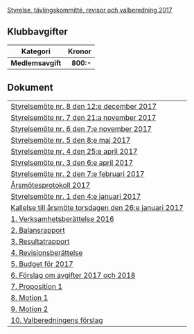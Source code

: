 [Styrelse, tävlingskommitté, revisor och valberedning 2017](HTM/seniorstyrelse_2017.pdf)

## Klubbavgifter

Kategori|Kronor
---|---:
<b>Medlemsavgift</b>|<b>800:-</b>

## Dokument
| |
|-|
|[Styrelsemöte nr. 8 den 12:e december 2017](HTM/Protokoll_SrS_nr8_2017.pdf)|
|[Styrelsemöte nr. 7 den 21:a november 2017](HTM/Protokoll_SrS_nr7_2017.pdf)|
|[Styrelsemöte nr. 6 den 7:e november 2017](HTM/Protokoll_SrS_nr6_2017.pdf)|
|[Styrelsemöte nr. 5 den 8:e maj 2017](HTM/Protokoll_SrS_nr5_2017.pdf)|
|[Styrelsemöte nr. 4 den 25:e april 2017](HTM/Protokoll_SrS_nr4_2017.pdf)|
|[Styrelsemöte nr. 3 den 6:e april 2017](HTM/Protokoll_SrS_nr3_2017.pdf)|
|[Styrelsemöte nr. 2 den 7:e februari 2017](HTM/Protokoll_SrS_nr2_2017.pdf)|
|[Årsmötesprotokoll 2017](HTM/arsmote_protokoll_2017.pdf)|
|[Styrelsemöte nr. 1 den 4:e januari 2017](HTM/Protokoll_SrS_nr1_2017.pdf)|
|[Kallelse till årsmöte torsdagen den 26:e januari 2017](HTM/kallelse_SrS_arsmote_2017.pdf)|
|[1. Verksamhetsberättelse 2016](HTM/bilaga1_verksamhet_2016.pdf)|
|[2. Balansrapport](HTM/balansrapport.pdf)|
|[3. Resultatrapport](HTM/resultatrapport.pdf)|
|[4. Revisionsberättelse](HTM/bilaga3_revision_2016.pdf)|
|[5. Budget för 2017](HTM/bilaga4_budget_2017.pdf)|
|[6. Förslag om avgifter 2017 och 2018](HTM/bilaga5_avgiftsforslag_2017_2018.pdf)|
|[7. Proposition 1](HTM/Proposition_1.pdf)|
|[8. Motion 1](HTM/Motion_1.pdf)|
|[9. Motion 2](HTM/Motion_2.pdf)|
|[10. Valberedningens förslag](HTM/valberedning_2017.pdf)|

